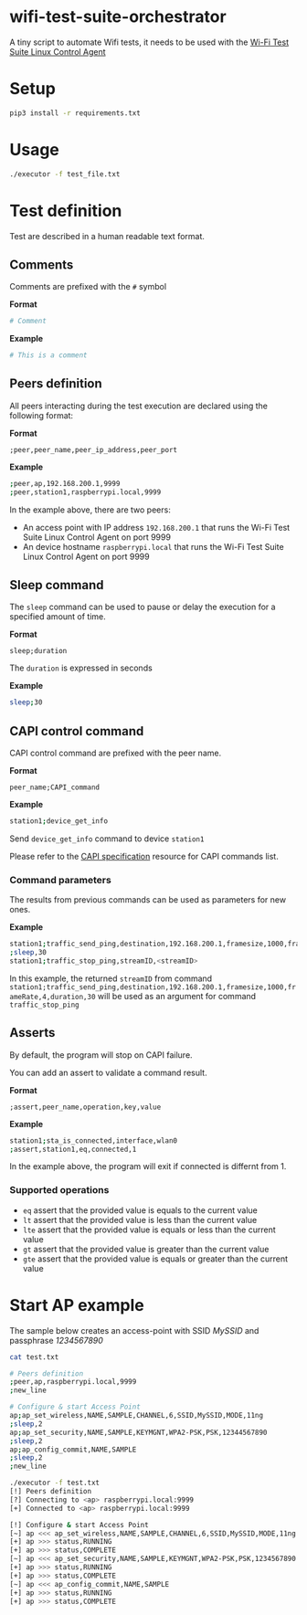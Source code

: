 # wifi-test-suite-orchestrator

A tiny script to automate Wifi tests, it needs to be used with the [Wi-Fi Test Suite Linux Control Agent](https://github.com/Wi-FiTestSuite/Wi-FiTestSuite-Linux-DUT)

# Setup

```sh
pip3 install -r requirements.txt
```

# Usage

```sh
./executor -f test_file.txt
```

# Test definition

Test are described in a human readable text format.

## Comments

Comments are prefixed with the `#` symbol

**Format**

```sh
# Comment
```

**Example**

```sh
# This is a comment
```

## Peers definition

All peers interacting during the test execution are declared using the following format:

**Format**

```csv
;peer,peer_name,peer_ip_address,peer_port
```

**Example**

```sh
;peer,ap,192.168.200.1,9999
;peer,station1,raspberrypi.local,9999
```

In the example above, there are two peers:

* An access point with IP address `192.168.200.1` that runs the Wi-Fi Test Suite Linux Control Agent on port 9999
* An device hostname `raspberrypi.local` that runs the Wi-Fi Test Suite Linux Control Agent on port 9999

## Sleep command

The `sleep` command can be used to pause or delay the execution for a specified amount of time.

**Format**

```csv
sleep;duration
```

The `duration` is expressed in seconds

**Example**

```sh
sleep;30
```

## CAPI control command

CAPI control command are prefixed with the peer name.

**Format**

```csv
peer_name;CAPI_command
```

**Example**

```sh
station1;device_get_info
```

Send `device_get_info` command to device `station1`

Please refer to the [CAPI specification](http://www.wi-fi.org/file/wi-fi-test-suite-control-api-specification-v831) resource for CAPI commands list.

### Command parameters

The results from previous commands can be used as parameters for new ones.

**Example**

```sh
station1;traffic_send_ping,destination,192.168.200.1,framesize,1000,frameRate,4,duration,30
;sleep,30
station1;traffic_stop_ping,streamID,<streamID>
```

In this example, the returned `streamID` from command `station1;traffic_send_ping,destination,192.168.200.1,framesize,1000,frameRate,4,duration,30` will be used as an argument for command `traffic_stop_ping`

## Asserts

By default, the program will stop on CAPI failure.

You can add an assert to validate a command result.

**Format**

```csv
;assert,peer_name,operation,key,value
```

**Example**

```sh
station1;sta_is_connected,interface,wlan0
;assert,station1,eq,connected,1
```

In the example above, the program will exit if connected is differnt from 1.

### Supported operations

* `eq` assert that the provided value is equals to the current value
* `lt` assert that the provided value is less than the current value
* `lte` assert that the provided value is equals or less than the current value
* `gt` assert that the provided value is greater than the current value
* `gte` assert that the provided value is equals or greater than the current value


# Start AP example

The sample below creates an access-point with SSID *MySSID* and passphrase *1234567890*

```sh
cat test.txt
```

```sh
# Peers definition
;peer,ap,raspberrypi.local,9999
;new_line

# Configure & start Access Point
ap;ap_set_wireless,NAME,SAMPLE,CHANNEL,6,SSID,MySSID,MODE,11ng
;sleep,2
ap;ap_set_security,NAME,SAMPLE,KEYMGNT,WPA2-PSK,PSK,12344567890
;sleep,2
ap;ap_config_commit,NAME,SAMPLE
;sleep,2
;new_line
```

```sh
./executor -f test.txt
[!] Peers definition
[?] Connecting to <ap> raspberrypi.local:9999
[+] Connected to <ap> raspberrypi.local:9999

[!] Configure & start Access Point
[~] ap <<< ap_set_wireless,NAME,SAMPLE,CHANNEL,6,SSID,MySSID,MODE,11ng
[+] ap >>> status,RUNNING
[+] ap >>> status,COMPLETE
[~] ap <<< ap_set_security,NAME,SAMPLE,KEYMGNT,WPA2-PSK,PSK,1234567890
[+] ap >>> status,RUNNING
[+] ap >>> status,COMPLETE
[~] ap <<< ap_config_commit,NAME,SAMPLE
[+] ap >>> status,RUNNING
[+] ap >>> status,COMPLETE
```
